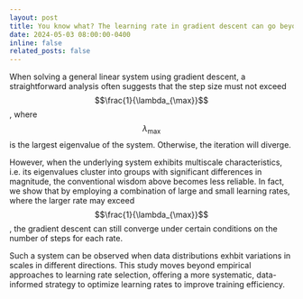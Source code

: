 ```yaml
---
layout: post
title: You know what? The learning rate in gradient descent can go beyond the largest eigenvalue!
date: 2024-05-03 08:00:00-0400
inline: false
related_posts: false
---
```


When solving a general linear system using gradient descent, a straightforward analysis often suggests that the step size must not exceed $$\frac{1}{\lambda_{\max}}$$, where $$\lambda_{\max}$$ is the largest eigenvalue of the system. Otherwise, the iteration will diverge.

However, when the underlying system exhibits multiscale characteristics, i.e. its eigenvalues cluster into groups with significant differences in magnitude, the conventional wisdom above becomes less reliable. In fact, we show that by employing a combination of large and small learning rates, where the larger rate may exceed $$\frac{1}{\lambda_{\max}}$$,  the gradient descent can still converge under certain conditions on the number of steps for each rate.

Such a system can be observed when data distributions exhbit variations in scales in different directions. This study moves beyond empirical approaches to learning rate selection, offering a more systematic, data-informed strategy to optimize learning rates to improve training efficiency.